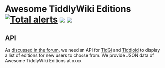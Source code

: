 # Awesome TiddlyWiki Editions [![Total alerts](https://img.shields.io/lgtm/alerts/g/tiddly-gittly/Awesome-TiddlyWiki-Editions.svg?logo=lgtm&logoWidth=18)](https://lgtm.com/projects/g/tiddly-gittly/Awesome-TiddlyWiki-Editions/alerts/) [![](https://github.com/tiddly-gittly/Awesome-TiddlyWiki-Editions/actions/workflows/gh-pages.yml/badge.svg)](https://github.com/tiddly-gittly/Awesome-TiddlyWiki-Editions/actions/workflows/gh-pages.yml) [![](https://img.shields.io/badge/Join-Us-blue)](https://awesome-tw.netlify.app/)

## API

As [discussed in the forum](https://talk.tiddlywiki.org/t/choosing-starting-template-a-tw-edition-wiki-template-list-api-json-example/2974), we need an API for [TidGi](https://github.com/tiddly-gittly/TidGi-Desktop) and [Tiddloid](https://github.com/donmor/Tiddloid) to display a list of editions for new users to choose from. We provide JSON data of Awesome TiddlyWiki Editions at xxxx.
